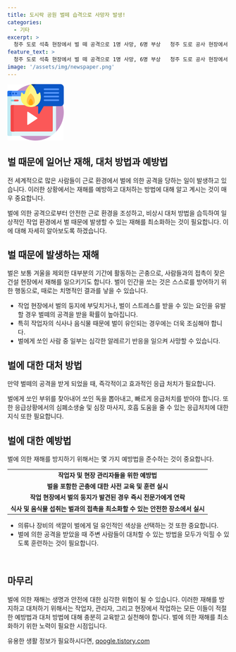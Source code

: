 ```yaml
---
title: 도시락 공원 벌떼 습격으로 사망자 발생!
categories:
  - 기타
excerpt: >
  청주 도로 석축 현장에서 벌 떼 공격으로 1명 사망, 6명 부상   청주 도로 공사 현장에서 점심을 먹던 작업자 9명 중 7명이 벌떼의 공격을 받았습니다. 60대 A씨는 벌에 쏘여 심정지 상태에 이르고, 결국 사망했습니다. 다른 6명은 인근 병원에서 치료를 받고 있습니다. 사고는 도시락을 먹으려는 순간 벌떼가 달려들면서 발생했습니다.
feature_text: >
  청주 도로 석축 현장에서 벌 떼 공격으로 1명 사망, 6명 부상   청주 도로 공사 현장에서 점심을 먹던 작업자 9명 중 7명이 벌떼의 공격을 받았습니다. 60대 A씨는 벌에 쏘여 심정지 상태에 이르고, 결국 사망했습니다. 다른 6명은 인근 병원에서 치료를 받고 있습니다. 사고는 도시락을 먹으려는 순간 벌떼가 달려들면서 발생했습니다.
image: '/assets/img/newspaper.png'
---
```


<p><img src="/assets/img/news.png" alt="rentncar 속보" /></p>

<h2 data-ke-size="size26">벌 때문에 일어난 재해, 대처 방법과 예방법</h2>

<p>전 세계적으로 많은 사람들이 근로 환경에서 벌에 의한 공격을 당하는 일이 발생하고 있습니다. 이러한 상황에서는 재해를 예방하고 대처하는 방법에 대해 알고 계시는 것이 매우 중요합니다.</p>

<p data-ke-size="size16">벌에 의한 공격으로부터 안전한 근로 환경을 조성하고, 비상시 대처 방법을 습득하여 일상적인 작업 환경에서 벌 때문에 발생할 수 있는 재해를 최소화하는 것이 필요합니다. 이에 대해 자세히 알아보도록 하겠습니다.</p>

<h2 data-ke-size="size26">벌 때문에 발생하는 재해</h2>

<p>벌은 보통 겨울을 제외한 대부분의 기간에 활동하는 곤충으로, 사람들과의 접촉이 잦은 건설 현장에서 재해를 일으키기도 합니다. 벌이 인간을 쏘는 것은 스스로를 방어하기 위한 행동으로, 때로는 치명적인 결과를 낳을 수 있습니다.</p>

<ul>
  <li>작업 현장에서 벌의 둥지에 부딪치거나, 벌이 스트레스를 받을 수 있는 요인을 유발할 경우 벌떼의 공격을 받을 확률이 높아집니다.</li>
  <li>특히 작업자의 식사나 음식물 때문에 벌이 유인되는 경우에는 더욱 조심해야 합니다.</li>
  <li>벌에게 쏘인 사람 중 일부는 심각한 알레르기 반응을 일으켜 사망할 수 있습니다.</li>
</ul>

<h2 data-ke-size="size26">벌에 대한 대처 방법</h2>

<p>만약 벌떼의 공격을 받게 되었을 때, 즉각적이고 효과적인 응급 처치가 필요합니다.</p>

<p data-ke-size="size16">벌에게 쏘인 부위를 찾아내어 쏘인 독을 뽑아내고, 빠르게 응급처치를 받아야 합니다. 또한 응급상황에서의 심폐소생술 및 심장 마사지, 호흡 도움을 줄 수 있는 응급처치에 대한 지식 또한 필요합니다.</p>

<h2 data-ke-size="size26">벌에 대한 예방법</h2>

<p>벌에 의한 재해를 방지하기 위해서는 몇 가지 예방법을 준수하는 것이 중요합니다.</p>

<table>
  <tr>
    <td style="text-align: center; height: 17px;"><b>작업자 및 현장 관리자들을 위한 예방법</b></td>
  </tr>
  <tr>
    <td style="text-align: center; height: 17px;"><b>벌을 포함한 곤충에 대한 사전 교육 및 훈련 실시</b></td>
  </tr>
  <tr>
    <td style="text-align: center; height: 17px;"><b>작업 현장에서 벌의 둥지가 발견된 경우 즉시 전문가에게 연락</b></td>
  </tr>
  <tr>
    <td style="text-align: center; height: 17px;"><b>식사 및 음식물 섭취는 벌과의 접촉을 최소화할 수 있는 안전한 장소에서 실시</b></td>
  </tr>
</table>

<ul>
  <li>의류나 장비의 색깔이 벌에게 덜 유인적인 색상을 선택하는 것 또한 중요합니다.</li>
  <li>벌에 의한 공격을 받았을 때 주변 사람들이 대처할 수 있는 방법을 모두가 익힐 수 있도록 훈련하는 것이 필요합니다.</li>
</ul>

<p data-ke-size="size16">&nbsp;</p>

<h2 data-ke-size="size26">마무리</h2>

<p>벌에 의한 재해는 생명과 안전에 대한 심각한 위협이 될 수 있습니다. 이러한 재해를 방지하고 대처하기 위해서는 작업자, 관리자, 그리고 현장에서 작업하는 모든 이들이 적절한 예방법과 대처 방법에 대해 충분히 교육받고 실천해야 합니다. 벌에 의한 재해를 최소화하기 위한 노력이 필요한 시점입니다.</p>
유용한 생활 정보가 필요하시다면, <a href="https://qoogle.tistory.com" rel="dofollow">qoogle.tistory.com</a>



